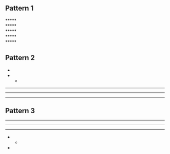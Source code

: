 ## Pattern 1

\*\*\*\*\* <br />
\*\*\*\*\* <br />
\*\*\*\*\* <br />
\*\*\*\*\* <br />
\*\*\*\*\* <br />

## Pattern 2

* 
* *   
* * * 
* * * *
* * * * *

## Pattern 3

* * * * * 
* * * *
* * *
* *
*